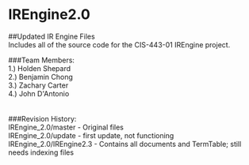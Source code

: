 # IREngine2.0
##Updated IR Engine Files <br>
Includes all of the source code for the CIS-443-01 IREngine project.

###Team Members:<br>
1.)  Holden Shepard <br>
2.)  Benjamin Chong <br>
3.)  Zachary Carter <br>
4.)  John D'Antonio <br>
<br><br>
###Revision History:<br>
IREngine_2.0/master - Original files<br>
IREngine_2.0/update - first update, not functioning<br>
IREngine_2.0/IREngine2.3 - Contains all documents and TermTable; still needs indexing files<br>
